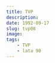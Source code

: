 ```yaml
---
title: TVP
description: 
date: 1992-09-17
slug: tvp00
image: 
tags:
    - TVP
    - lata 90
---
```


